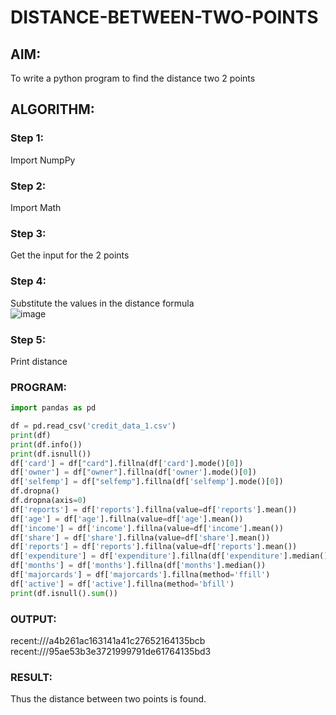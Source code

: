 # DISTANCE-BETWEEN-TWO-POINTS

## AIM:
To write a python program to find the distance two 2 points
## ALGORITHM:
### Step 1: 
Import NumpPy
### Step 2: 
Import Math
### Step 3: 
Get the input for the 2 points
### Step 4: 
Substitute the values in the distance formula  
![image](./formula.JPG)
### Step 5:
Print distance 
### PROGRAM:

```python
import pandas as pd

df = pd.read_csv('credit_data_1.csv')
print(df)
print(df.info())
print(df.isnull())
df['card'] = df["card"].fillna(df['card'].mode()[0])
df['owner'] = df["owner"].fillna(df['owner'].mode()[0])
df['selfemp'] = df["selfemp"].fillna(df['selfemp'].mode()[0])
df.dropna()
df.dropna(axis=0)
df['reports'] = df['reports'].fillna(value=df['reports'].mean())
df['age'] = df['age'].fillna(value=df['age'].mean())
df['income'] = df['income'].fillna(value=df['income'].mean())
df['share'] = df['share'].fillna(value=df['share'].mean())
df['reports'] = df['reports'].fillna(value=df['reports'].mean())
df['expenditure'] = df['expenditure'].fillna(df['expenditure'].median())
df['months'] = df['months'].fillna(df['months'].median())
df['majorcards'] = df['majorcards'].fillna(method='ffill')
df['active'] = df['active'].fillna(method='bfill')
print(df.isnull().sum())

```


### OUTPUT:

recent:///a4b261ac163141a41c27652164135bcb
recent:///95ae53b3e3721999791de61764135bd3

### RESULT:

Thus the distance between two points is found.
